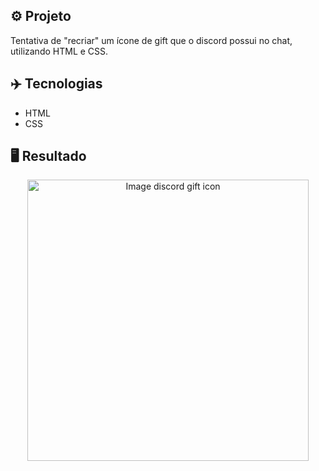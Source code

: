 ## ⚙️ Projeto
Tentativa de "recriar" um ícone de gift que o discord possui no chat, utilizando HTML e CSS.

## ✈️ Tecnologias
- HTML
- CSS

## 🖥️ Resultado
<div align="center">
  <img alt="Image discord gift icon" src="https://i.imgur.com/mT3pQFk.png" width="450px">
</div>